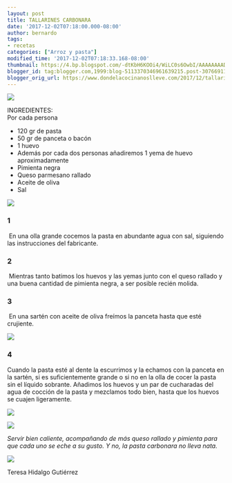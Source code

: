```yaml
---
layout: post
title: TALLARINES CARBONARA
date: '2017-12-02T07:18:00.000-08:00'
author: bernardo
tags:
- recetas
categories: ["Arroz y pasta"]
modified_time: '2017-12-02T07:18:33.168-08:00'
thumbnail: https://4.bp.blogspot.com/-dtKbH6KOOi4/WiLC0s6OwbI/AAAAAAAAD_4/KFaWChfRP2AupOmgkR__HIAotTBHWoV5ACLcBGAs/s72-c/00.JPG
blogger_id: tag:blogger.com,1999:blog-5113370346961639215.post-3076691144693733432
blogger_orig_url: https://www.dondelacocinanoslleve.com/2017/12/tallarines-carbonara.html
---
```


![](https://4.bp.blogspot.com/-dtKbH6KOOi4/WiLC0s6OwbI/AAAAAAAAD_4/KFaWChfRP2AupOmgkR__HIAotTBHWoV5ACLcBGAs/s400/00.JPG)

  
INGREDIENTES:  
Por cada persona  

* 120 gr de pasta
* 50 gr de panceta o bacón
* 1 huevo
* Además por cada dos personas añadiremos 1 yema de huevo aproximadamente
* Pimienta negra
* Queso parmesano rallado
* Aceite de oliva
* Sal  

![](https://3.bp.blogspot.com/-2lk_h0skYrM/WiLDDCSDp6I/AAAAAAAAD_8/M-WgTMYTeoUxlG4N5y8z4On8M2JWbcspwCLcBGAs/s320/01.JPG)

  

### 1

 En una olla grande cocemos la pasta en abundante agua con sal, siguiendo las instrucciones del fabricante.  

### 2

 Mientras tanto batimos los huevos y las yemas junto con el queso rallado y una buena cantidad de pimienta negra, a ser posible recién molida.  

### 3

 En una sartén con aceite de oliva freímos la panceta hasta que esté crujiente.  
  

![](https://1.bp.blogspot.com/-OLFDgk0IH_w/WiLDVuoZY8I/AAAAAAAAEAE/DbHijgsyoDQgdfrcopwp1mo3pBLuUO2jwCLcBGAs/s320/02.JPG)

  

### 4

Cuando la pasta esté al dente la escurrimos y la echamos con la panceta en la sartén, si es suficientemente grande o si no en la olla de cocer la pasta sin el líquido sobrante. Añadimos los huevos y un par de cucharadas del agua de cocción de la pasta y mezclamos todo bien, hasta que los huevos se cuajen ligeramente.  

![](https://3.bp.blogspot.com/-Oo0QhcMJMjo/WiLDmRheaSI/AAAAAAAAEAI/l-mP2IDoR44y1P9IrtuWnSKB_Sz_pIXnwCLcBGAs/s320/03.JPG)

  

![](https://1.bp.blogspot.com/-4Sf9Oxb2g0A/WiLD4N3mN4I/AAAAAAAAEAQ/qTMps0bG0O4kv29yampdn1E3mc6HEDIRQCLcBGAs/s320/04.JPG)

  
_Servir bien caliente, acompañando de más queso rallado y pimienta para que cada uno se eche a su gusto. Y no, la pasta carbonara no lleva nata._

![](https://2.bp.blogspot.com/-_w2w7ZV2drA/WiLEDyaeN2I/AAAAAAAAEAU/8VzsGiMUwtI0eiVXOr0wh548lPq6oKcEACLcBGAs/s400/05.JPG)

  
  
Teresa Hidalgo Gutiérrez
